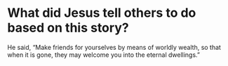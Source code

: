 # What did Jesus tell others to do based on this story?

He said, “Make friends for yourselves by means of worldly wealth, so that when it is gone, they may welcome you into the eternal dwellings.”
